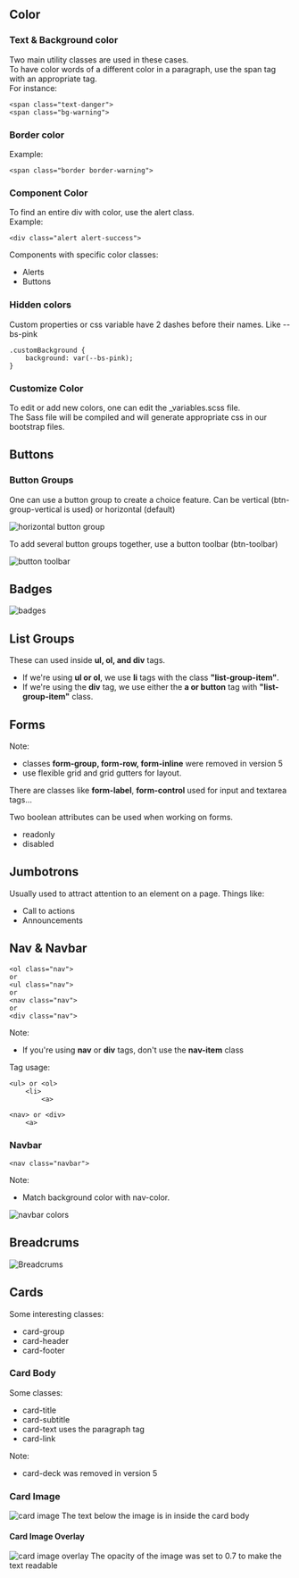 ## Color
### Text & Background color
Two main utility classes are used in these cases. <br>
To have color words of a different color in a paragraph, use the span tag with an appropriate tag.<br>
For instance: <br>
```
<span class="text-danger">
<span class="bg-warning">
```

### Border color
Example: <br>
```
<span class="border border-warning">
```

### Component Color
To find an entire div with color, use the alert class. <br>
Example:<br>
```
<div class="alert alert-success">
```

Components with specific color classes:
- Alerts
- Buttons

### Hidden colors
Custom properties or css variable have 2 dashes before their names. Like --bs-pink
```
.customBackground {
    background: var(--bs-pink);
}
```
### Customize Color
To edit or add new colors, one can edit the _variables.scss file. <br>
The Sass file will be compiled and will generate appropriate css in our bootstrap files.

## Buttons
### Button Groups
One can use a button group to create a choice feature. Can be vertical (btn-group-vertical is used) or horizontal (default)

![horizontal button group](images/horiz-button-group.png)

To add several button groups together, use a button toolbar (btn-toolbar)

![button toolbar](images/btn-toolbar.png)

## Badges
![badges](images/badge-component.png)

## List Groups
These can used inside <b>ul, ol, and div</b> tags.<br>
- If we're using <b>ul or ol</b>, we use <b>li</b> tags with the class <b>"list-group-item"</b>.
- If we're using the <b>div</b> tag, we use either the <b>a or button</b> tag with <b>"list-group-item"</b> class.

## Forms
Note:
- classes <b>form-group, form-row, form-inline</b> were removed in version 5
- use flexible grid and grid gutters for layout.

There are classes like <b>form-label</b>, <b>form-control</b> used for input and textarea tags...

Two boolean attributes can be used when working on forms.
- readonly
- disabled

## Jumbotrons
Usually used to attract attention to an element on a page. Things like:
- Call to actions
- Announcements

## Nav & Navbar
```
<ol class="nav">
or
<ul class="nav">
or
<nav class="nav">
or
<div class="nav">
```

Note:
- If you're using **nav** or **div** tags, don't use the **nav-item** class

Tag usage:
```
<ul> or <ol>
    <li>
        <a>

<nav> or <div>
    <a>
```

### Navbar
```
<nav class="navbar">
```
Note:
- Match background color with nav-color.

![navbar colors](images/navbar-colors.png)

## Breadcrums
![Breadcrums](images/breadcrums.png)

## Cards
Some interesting classes:
- card-group
- card-header
- card-footer

### Card Body
Some classes:
- card-title
- card-subtitle
- card-text  uses the paragraph tag
- card-link

Note:
- card-deck was removed in version 5

### Card Image
![card image](images/card-image.png)
The text below the image is in inside the card body

#### Card Image Overlay
![card image overlay](images/card-image-overlay.png)
The opacity of the image was set to 0.7 to make the text readable
